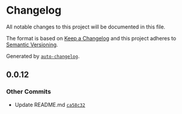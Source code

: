 # Changelog

All notable changes to this project will be documented in this file.

The format is based on [Keep a Changelog](https://keepachangelog.com/en/1.0.0/)
and this project adheres to [Semantic Versioning](https://semver.org/spec/v2.0.0.html).

Generated by [`auto-changelog`](https://github.com/CookPete/auto-changelog).

## 0.0.12

### Other Commits

- Update README.md [`ca58c32`](https://github.com/Taka472/github-action/commit/ca58c32cf6a13de7e97ef76039459d59c64eaad4)
